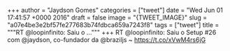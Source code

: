 
+++
author = "Jaydson Gomes"
categories = ["tweet"]
date = "Wed Jun 01 17:41:57 +0000 2016"
draft = false
image = "{TWEET_IMAGE}"
slug = "a07e4be3e2bf57fe277683b74fdbca659a7243f8"
tags = ["tweet"]
title = """RT @loopinfinito: Saiu o ..."""
+++
RT @loopinfinito: Saiu o Setup #26 com @jaydson, co-fundador da @braziljs ~ https://t.co/xVwM4rs6jG
